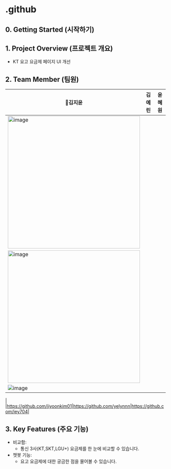 # .github

## 0. Getting Started (시작하기)

## 1. Project Overview (프로젝트 개요)
- KT 요고 요금제 페이지 UI 개선

## 2. Team Member (팀원)
|김지윤|김예린|윤혜원|
|------|---|---|
|<img width="415" alt="image" src="https://github.com/user-attachments/assets/43d7ce40-ecca-4533-bdb0-8fe4564603ec">
|<img width="415" alt="image" src="https://github.com/user-attachments/assets/e1df50d1-f9d7-4c6c-9bb4-8dbdded63978">
|![image](https://github.com/user-attachments/assets/fee57b9a-ec9e-41a9-a82b-f56a841827ed)
|
|https://github.com/jiyoonkim01|https://github.com/yelynnn|https://github.com/iey704|

## 3. Key Features (주요 기능)
- 비교함: 
  - 통신 3사(KT,SKT,LGU+) 요금제를 한 눈에 비교할 수 있습니다.
- 챗봇 기능:
  - 요고 요금제에 대한 궁금한 점을 물어볼 수 있습니다.
